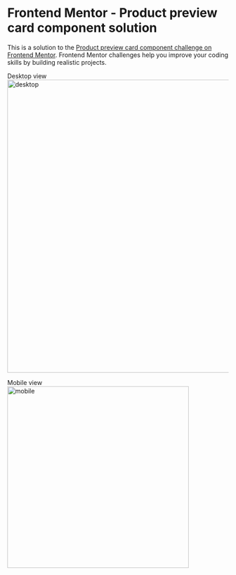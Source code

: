 # Frontend Mentor - Product preview card component solution

This is a solution to the [Product preview card component challenge on Frontend Mentor](https://www.frontendmentor.io/challenges/product-preview-card-component-GO7UmttRfa). Frontend Mentor challenges help you improve your coding skills by building realistic projects.

Desktop view <br>
<img width="666" alt="desktop" src="https://user-images.githubusercontent.com/16847268/204308085-113aef4c-bd9a-44a2-870a-1c3b94665bf2.png">

Mobile view <br>
<img width="413" alt="mobile" src="https://user-images.githubusercontent.com/16847268/204308191-fccab916-57a3-4c99-b0e0-9eff0daec12c.png">
